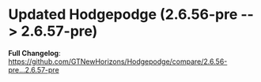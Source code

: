 # Updated Hodgepodge (2.6.56-pre -->  2.6.57-pre)
**Full Changelog**: https://github.com/GTNewHorizons/Hodgepodge/compare/2.6.56-pre...2.6.57-pre

